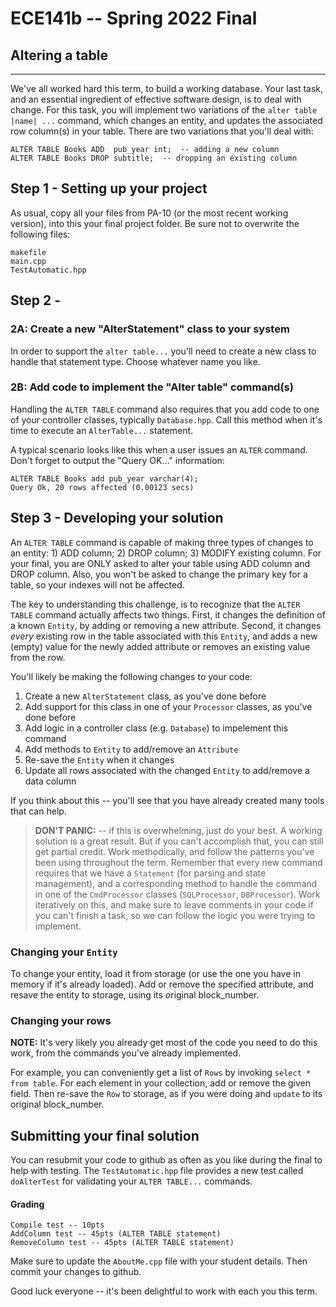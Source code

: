 # ECE141b -- Spring 2022 Final
## Altering a table
<hr>

We've all worked hard this term, to build a working database. Your last task, and an essential ingredient of effective software design, is to deal with change. For this task, you will implement two variations of the `alter table |name| ...` command, which changes an entity, and updates the associated row column(s) in your table. There are two variations that you'll deal with:

```
ALTER TABLE Books ADD  pub_year int;  -- adding a new column
ALTER TABLE Books DROP subtitle;  -- dropping an existing column
```

## Step 1 - Setting up your project

As usual, copy all your files from PA-10 (or the most recent working version), into this your final project folder. Be sure not to overwrite the following files:

```
makefile 
main.cpp
TestAutomatic.hpp
```


## Step 2 - 

### 2A: Create a new "AlterStatement" class to your system

In order to support the `alter table...` you'll need to create a new class to handle that statement type. Choose whatever name you like. 

### 2B: Add code to implement the "Alter table" command(s)

Handling the `ALTER TABLE` command also requires that you add code to one of your controller classes, typically `Database.hpp`. Call this method when it's time to execute an `AlterTable...` statement.

A typical scenario looks like this when a user issues an `ALTER` command. Don't forget to output the "Query OK..." information:

```
ALTER TABLE Books add pub_year varchar(4);  
Query Ok, 20 rows affected (0.00123 secs)
```


## Step 3 - Developing your solution

An `ALTER TABLE` command is capable of making three types of changes to an entity: 1) ADD column; 2) DROP column; 3) MODIFY existing column. For your final, you are ONLY asked to alter your table using ADD column and DROP column.  Also, you won't be asked to change the primary key for a table, so your indexes will not be affected.

The key to understanding this challenge, is to recognize that the `ALTER TABLE` command actually affects two things. First, it changes the definition of a known `Entity`, by adding or removing a new attribute.  Second, it changes _every_ existing row in the table associated with this `Entity`, and adds a new (empty) value for the newly added attribute or removes an existing value from the row. 

You'll likely be making the following changes to your code:

1. Create a new `AlterStatement` class, as you've done before
2. Add support for this class in one of your `Processor` classes, as you've done before
3. Add logic in a controller class (e.g. `Database`) to impelement this command
4. Add methods to `Entity` to add/remove an `Attribute`
5. Re-save the `Entity` when it changes
6. Update all rows associated with the changed `Entity` to add/remove a data column

If you think about this -- you'll see that you have already created many tools that can help.


> **DON'T PANIC:** -- if this is overwhelming, just do your best. A working solution is a great result. But if you can't accomplish that, you can still get partial credit. Work methodically, and follow the patterns you've been using throughout the term. Remember that every new command requires that we have a `Statement` (for parsing and state management), and a corresponding method to handle the command in one of the `CmdProcessor` classes (`SQLProcessor`, `DBProcessor`). Work iteratively on this, and make sure to leave comments in your code if you can't finish a task, so we can follow the logic you were trying to implement.

### Changing your `Entity`

To change your entity, load it from storage (or use the one you have in memory if it's already loaded).  Add or remove the specified attribute, and resave the entity to storage, using its original block_number. 

### Changing your rows

**NOTE:** It's very likely you already get most of the code you need to do this work, from the commands you've already implemented. 

For example, you can conveniently get a list of `Rows` by invoking `select * from table`. For each element in your collection, add or remove the given field. Then re-save the `Row` to storage, as if you were doing and `update` to its original block_number.  

## Submitting your final solution

You can resubmit your code to github as often as you like during the final to help with testing. The `TestAutomatic.hpp` file provides a new test called `doAlterTest` for validating your `ALTER TABLE...` commands.

#### Grading 
```
Compile test -- 10pts
AddColumn test -- 45pts (ALTER TABLE statement)
RemoveColumn test -- 45pts (ALTER TABLE statement)
``` 

Make sure to update the `AboutMe.cpp` file with your student details. Then commit your changes to github. 

Good luck everyone -- it's been delightful to work with each you this term.
